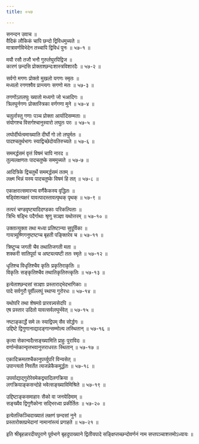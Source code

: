 ```yaml
---
title: ०५७

---
```

सनन्दन उवाच ॥  
वैदिकं लौकिकं चापि छन्दो द्विविधमुच्यते ॥  
मात्रावर्णविभेदेन तच्चापि द्विविधं पुनः ॥ ५७-१ ॥  
  
मयौ रसौ तजौ भनौ गुरुर्लघुरपिद्विज ॥  
कारणं छन्दसि प्रोक्ताश्छन्दःशास्त्रविशारदैः ॥ ५७-२ ॥  
  
सर्वगो मगणः प्रोक्तो मुखलो यगणः स्मृतः ॥  
मध्यलो रगणश्वैव प्रान्त्यगः सगणो मतः ॥ ५७-३ ॥  
  
तगणोंऽतलघुः ख्यातो मध्यगो जो भआदिगः ॥  
त्रिलघुर्नगणः प्रोक्तस्त्रिका वर्णगणा मुने ॥ ५७-४ ॥  
  
चतुर्लास्तु गणाः पञ्च प्रोक्ता आर्यादिसम्मताः ॥  
संयोगश्च विसर्गश्चानुस्वारो लघुतः परः ॥ ५७-५ ॥  
  
लघोर्दीर्घत्वमाख्याति दीर्घो गो लो लघुर्मतः ॥  
पादश्चतुर्थभागः स्याद्विच्छेदोयतिरुच्यते ॥ ५७-६ ॥  
  
सममर्द्धसमं वृत्तं विषमं चापि नारद ॥  
तुल्यलक्षणतः पादचतुष्के सममुच्यते ॥ ५७-७ ॥  
  
आदित्रिके द्विचतुर्थे सममर्द्धसमं ततम् ॥  
लक्ष्म भिन्नं यस्य पादचतुष्के विषमं हि तत् ॥ ५७-८ ॥  
  
एकाक्षरात्समारभ्य वर्णैकैकस्य वृद्धितः ॥  
षड्विंशत्यक्षरं यावत्पादस्तावत्पृथक् पृथक् ॥ ५७-९ ॥  
  
तत्परं चण्डवृष्ट्यादिदण्डकाः परिकल्पिताः ॥  
त्रिभिः षड्भिः पदैर्गाथाः श्रृणु सञ्ज्ञा यथोत्तरम् ॥ ५७-१० ॥  
  
उक्तात्युक्ता तथा मध्या प्रतिष्टान्या सुपूर्विका ॥  
गायत्र्युष्णिगनुष्टष्टप्च बृहती पङ्क्तिरेव च ॥ ५७-११ ॥  
  
त्रिष्टुप्च जगती चैव तथातिजगती मता ॥  
शक्करी सातिपूर्वा च अष्ट्यत्यष्टी ततः स्मृते ॥ ५७-१२ ॥  
  
धृतिश्च विधृतिश्चैव कृतिः प्रकृतिराकृतिः ॥  
विकृतिः सङ्कृतिश्चैव तथातिकृतिरुत्कृतिः ॥ ५७-१३ ॥  
  
इत्येताश्छन्दसां सञ्ज्ञाः प्रस्ताराद्भेदभागिकाः ॥  
पादे सर्वगुरौ पूर्वील्लघुं स्थाप्य गुरोरधः ॥ ५७-१४ ॥  
  
यथोपरि तथा शेषमग्रे प्रारवन्न्यसेदपि ॥  
एष प्रस्तार उदितो यावत्सर्वलघुर्भवेत् ॥ ५७-१५ ॥  
  
नष्टाङ्कार्द्धे समे लः स्याद्विपम् सैव सोर्द्धगः ॥  
उद्दिष्टे द्विगुणानाद्यादङ्गान्सम्मोल्य लस्थितान् ॥ ५७-१६ ॥  
  
कृत्वा सेकान्वदैत्सङ्ख्यामिति प्राहुः पुराविदः ॥  
वर्णान्सेकान्वृत्तभवानुत्तराधरतः स्थितान् ॥ ५७-१७ ॥  
  
एकादिक्रमतश्चैकानुपर्य्युपरि विन्यसेत् ॥  
उपान्त्यतो निवर्तेत त्यजन्नेकैकमूर्द्धतः ॥ ५७-१८ ॥  
  
उपर्याद्याद्गुरोरेवमेकद्व्यादिलगक्रिया ॥  
लगक्रियाङ्कसन्दोहे भवेत्सङ्ख्याविमिश्रिते ॥ ५७-१९ ॥  
  
उद्दिष्टाङ्कसमाहारः सैको वा जनयेदिमाम् ॥  
सङ्ख्यैव द्विगुणैकोना सद्भिरध्वा प्रकीर्तितः ॥ ५७-२० ॥  
  
इत्येतत्किञ्चिदाख्यातं लक्षणं छन्दसां नुने ॥  
प्रस्तारोक्तप्रभेदानां नामानांस्त्यं प्रगाहते ॥ ५७-२१ ॥  
  
इति श्रीबृहन्नारदीयपुराणे पूर्वभागे बृहदुपाख्याने द्वितीयपादे सङ्क्षिप्तच्छन्दोवर्णनं नाम सप्तपञ्चाशत्तमोऽध्यायः ॥
